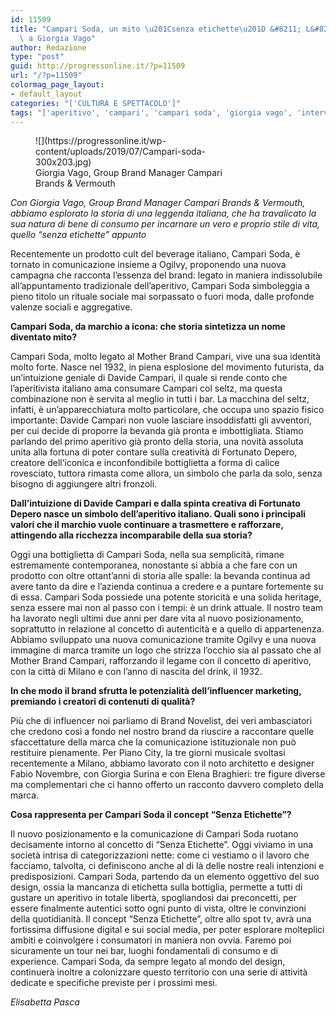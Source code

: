 ```yaml
---
id: 11509
title: "Campari Soda, un mito \u201Csenza etichette\u201D &#8211; L&#8217;intervista\
  \ a Giorgia Vago"
author: Redazione
type: "post"
guid: http://progressonline.it/?p=11509
url: "/?p=11509"
colormag_page_layout:
- default_layout
categories: "['CULTURA E SPETTACOLO']"
tags: "['aperitivo', 'campari', 'campari soda', 'giorgia vago', 'intervista']"
---
```


<figure aria-describedby="caption-attachment-11510" class="wp-caption alignleft" id="attachment_11510" style="width: 340px">![](https://progressonline.it/wp-content/uploads/2019/07/Campari-soda-300x203.jpg)<figcaption class="wp-caption-text" id="caption-attachment-11510">Giorgia Vago, Group Brand Manager Campari Brands &amp; Vermouth</figcaption></figure>

*Con Giorgia Vago, Group Brand Manager Campari Brands &amp; Vermouth, abbiamo esplorato la storia di una leggenda italiana, che ha travalicato la sua natura di bene di consumo per incarnare un vero e proprio stile di vita, quello “senza etichette” appunto*

Recentemente un prodotto cult del beverage italiano, Campari Soda, è tornato in comunicazione insieme a Ogilvy, proponendo una nuova campagna che racconta l’essenza del brand: legato in maniera indissolubile all’appuntamento tradizionale dell’aperitivo, Campari Soda simboleggia a pieno titolo un rituale sociale mai sorpassato o fuori moda, dalle profonde valenze sociali e aggregative.

**Campari Soda, da marchio a icona: che storia sintetizza un nome diventato mito?**

Campari Soda, molto legato al Mother Brand Campari, vive una sua identità molto forte. Nasce nel 1932, in piena esplosione del movimento futurista, da un’intuizione geniale di Davide Campari, il quale si rende conto che l’aperitivista italiano ama consumare Campari col seltz, ma questa combinazione non è servita al meglio in tutti i bar. La macchina del seltz, infatti, è un’apparecchiatura molto particolare, che occupa uno spazio fisico importante: Davide Campari non vuole lasciare insoddisfatti gli avventori, per cui decide di proporre la bevanda già pronta e imbottigliata. Stiamo parlando del primo aperitivo già pronto della storia, una novità assoluta unita alla fortuna di poter contare sulla creatività di Fortunato Depero, creatore dell’iconica e inconfondibile bottiglietta a forma di calice rovesciato, tuttora rimasta come allora, un simbolo che parla da solo, senza bisogno di aggiungere altri fronzoli.

**Dall’intuizione di Davide Campari e dalla spinta creativa di Fortunato Depero nasce un simbolo dell’aperitivo italiano. Quali sono i principali valori che il marchio vuole continuare a trasmettere e rafforzare, attingendo alla ricchezza incomparabile della sua storia?**

Oggi una bottiglietta di Campari Soda, nella sua semplicità, rimane estremamente contemporanea, nonostante si abbia a che fare con un prodotto con oltre ottant’anni di storia alle spalle: la bevanda continua ad avere tanto da dire e l’azienda continua a credere e a puntare fortemente su di essa. Campari Soda possiede una potente storicità e una solida heritage, senza essere mai non al passo con i tempi: è un drink attuale. Il nostro team ha lavorato negli ultimi due anni per dare vita al nuovo posizionamento, soprattutto in relazione al concetto di autenticità e a quello di appartenenza. Abbiamo sviluppato una nuova comunicazione tramite Ogilvy e una nuova immagine di marca tramite un logo che strizza l’occhio sia al passato che al Mother Brand Campari, rafforzando il legame con il concetto di aperitivo, con la città di Milano e con l’anno di nascita del drink, il 1932.

**In che modo il brand sfrutta le potenzialità dell’influencer marketing, premiando i creatori di contenuti di qualità?**

Più che di influencer noi parliamo di Brand Novelist, dei veri ambasciatori che credono così a fondo nel nostro brand da riuscire a raccontare quelle sfaccettature della marca che la comunicazione istituzionale non può restituire pienamente. Per Piano City, la tre giorni musicale svoltasi recentemente a Milano, abbiamo lavorato con il noto architetto e designer Fabio Novembre, con Giorgia Surina e con Elena Braghieri: tre figure diverse ma complementari che ci hanno offerto un racconto davvero completo della marca.

**Cosa rappresenta per Campari Soda il concept “Senza Etichette”?**

Il nuovo posizionamento e la comunicazione di Campari Soda ruotano decisamente intorno al concetto di “Senza Etichette”. Oggi viviamo in una società intrisa di categorizzazioni nette: come ci vestiamo o il lavoro che facciamo, talvolta, ci definiscono anche al di là delle nostre reali intenzioni e predisposizioni. Campari Soda, partendo da un elemento oggettivo del suo design, ossia la mancanza di etichetta sulla bottiglia, permette a tutti di gustare un aperitivo in totale libertà, spogliandosi dai preconcetti, per essere finalmente autentici sotto ogni punto di vista, oltre le convinzioni della quotidianità. Il concept “Senza Etichette”, oltre allo spot tv, avrà una fortissima diffusione digital e sui social media, per poter esplorare molteplici ambiti e coinvolgere i consumatori in maniera non ovvia. Faremo poi sicuramente un tour nei bar, luoghi fondamentali di consumo e di experience. Campari Soda, da sempre legato al mondo del design, continuerà inoltre a colonizzare questo territorio con una serie di attività dedicate e specifiche previste per i prossimi mesi.

*Elisabetta Pasca*